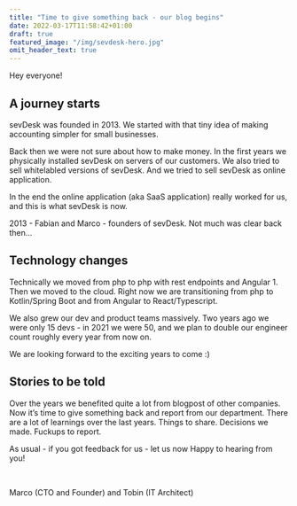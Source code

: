 ```yaml
---
title: "Time to give something back - our blog begins"
date: 2022-03-17T11:58:42+01:00
draft: true
featured_image: "/img/sevdesk-hero.jpg"
omit_header_text: true
---
```


Hey everyone!

## A journey starts

sevDesk was founded in 2013. We started with that tiny idea of making accounting simpler for small businesses.

Back then we were not sure about how to make money. In the first years we physically installed sevDesk on servers of our customers. We also tried to sell whitelabled versions of sevDesk. And we tried to sell sevDesk as online application.

In the end the online application (aka SaaS application) really worked for us, and this is what sevDesk is now.

2013 - Fabian and Marco - founders of sevDesk. Not much was clear back then...

## Technology changes

Technically we moved from php to php with rest endpoints and Angular 1. Then we moved to the cloud. Right now we are transitioning from php to Kotlin/Spring Boot and from Angular to React/Typescript.

We also grew our dev and product teams massively. Two years ago we were only 15 devs - in 2021 we were 50, and we plan to double our engineer count roughly every year from now on.

We are looking forward to the exciting years to come :)

## Stories to be told

Over the years we benefited quite a lot from blogpost of other companies. Now it’s time to give something back and report from our department. There are a lot of learnings over the last years. Things to share. Decisions we made. Fuckups to report.

As usual - if you got feedback for us - let us now  Happy to hearing from you!

 

Marco (CTO and Founder) and Tobin (IT Architect)
